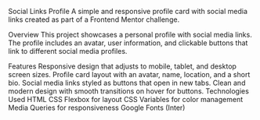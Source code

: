 Social Links Profile
A simple and responsive profile card with social media links created as part of a Frontend Mentor challenge.

Overview
This project showcases a personal profile with social media links. The profile includes an avatar, user information, and clickable buttons that link to different social media profiles.

Features
Responsive design that adjusts to mobile, tablet, and desktop screen sizes.
Profile card layout with an avatar, name, location, and a short bio.
Social media links styled as buttons that open in new tabs.
Clean and modern design with smooth transitions on hover for buttons.
Technologies Used
HTML
CSS
Flexbox for layout
CSS Variables for color management
Media Queries for responsiveness
Google Fonts (Inter)

